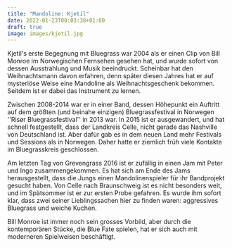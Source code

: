 ```yaml
---
title: "Mandoline: Kjetil"
date: 2022-01-23T00:03:38+01:00
draft: true
image: images/kjetil.jpg
---
```

Kjetil's erste Begegnung mit Bluegrass war 2004 als er einen Clip von Bill Monroe im Norwegischen Fernsehen gesehen hat, und wurde sofort von dessen Ausstrahlung und Musik beeindruckt. Scheinbar hat den Weihnachtsmann davon erfahren, denn später diesen Jahres hat er auf mysteriöse Weise eine Mandoline als Weihnachtsgeschenk bekommen. Seitdem ist er dabei das Instrument zu lernen.

Zwischen 2008-2014 war er in einer Band, dessen Höhepunkt ein Auftritt auf dem größten (und beinahe einzigen) Bluegrassfestival in Norwegen ''Risør Bluegrassfestival'' in 2013 war. In 2015 ist er ausgewandert, und hat schnell festgestellt, dass der Landkreis Celle, nicht gerade das Nashville von Deutschland ist. Aber dafür gab es in dem neuen Land mehr Festivals und Sessions als in Norwegen. Daher hatte er ziemlich früh viele Kontakte im Bluegrasskreis geschlossen.

Am letzten Tag von Grevengrass 2016 ist er zufällig in einen Jam mit Peter und Ingo zusammengekommen. Es hat sich am Ende des Jams herausgestellt, dass die Jungs einen Mandolinenspieler für ihr Bandprojekt gesucht haben. Von Celle nach Braunschweig ist es nicht besonders weit, und im Spätsommer ist er zur ersten Probe gefahren. Es wurde ihm sofort klar, dass zwei seiner Lieblingssachen hier zu finden waren: aggressives Bluegrass und weiche Kuchen.

Bill Monroe ist immer noch sein grosses Vorbild, aber durch die kontemporären Stücke, die Blue Fate spielen, hat er sich auch mit moderneren Spielweisen beschäftigt.